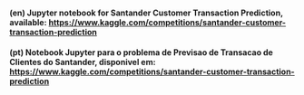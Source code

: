 #### (en) Jupyter notebook for Santander Customer Transaction Prediction, available: https://www.kaggle.com/competitions/santander-customer-transaction-prediction

#### (pt) Notebook Jupyter para o problema de Previsao de Transacao de Clientes do Santander, disponivel em: https://www.kaggle.com/competitions/santander-customer-transaction-prediction